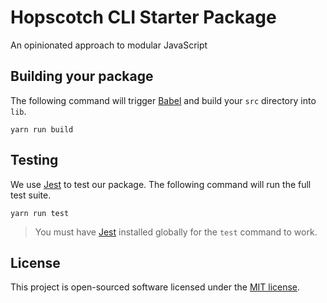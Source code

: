 # Hopscotch CLI Starter Package

An opinionated approach to modular JavaScript

## Building your package

The following command will trigger [Babel](https://babeljs.io/) and build your `src` directory into `lib`.

```
yarn run build
```

## Testing

We use [Jest](https://jestjs.io/) to test our package. The following command will run the full test suite.

```
yarn run test
```

> You must have [Jest](https://jestjs.io/) installed globally for the `test` command to work.

## License

This project is open-sourced software licensed under the [MIT license](http://opensource.org/licenses/MIT).
